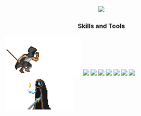 <p align="center">
<img src="https://media.giphy.com/media/kh5xtU5fwpxO7dGS8J/giphy.gif" width="800"/>
</p>

  <h3 align="center">Skills and Tools</h3>
  <div align="left">
  <img src="https://github.com/Joaoms98/Joaoms98/blob/main/unnamed.gif" width="200"/>
  <img src="https://cdn.jsdelivr.net/gh/devicons/devicon/icons/dot-net/dot-net-plain-wordmark.svg" width="50" />
  <img src="https://cdn.jsdelivr.net/gh/devicons/devicon/icons/react/react-original-wordmark.svg" width="40" />
  <img src="https://cdn.jsdelivr.net/gh/devicons/devicon/icons/csharp/csharp-original.svg" width="40" />
  <img src="https://cdn.jsdelivr.net/gh/devicons/devicon/icons/java/java-original-wordmark.svg" width="60" />
  <img src="https://cdn.jsdelivr.net/gh/devicons/devicon/icons/python/python-original-wordmark.svg" width="50" />
  <img src="https://cdn.jsdelivr.net/gh/devicons/devicon/icons/mysql/mysql-original-wordmark.svg" width="70" />
  <img src="https://cdn.jsdelivr.net/gh/devicons/devicon/icons/git/git-original-wordmark.svg" width="70" />
  <img src="https://github.com/Joaoms98/Joaoms98/blob/main/293263670b8780146ab0c4e40a2ea890.gif" width="180"/>
  </div>
